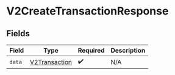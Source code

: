 # V2CreateTransactionResponse


## Fields

| Field                                                 | Type                                                  | Required                                              | Description                                           |
| ----------------------------------------------------- | ----------------------------------------------------- | ----------------------------------------------------- | ----------------------------------------------------- |
| `data`                                                | [V2Transaction](../../models/shared/v2transaction.md) | :heavy_check_mark:                                    | N/A                                                   |